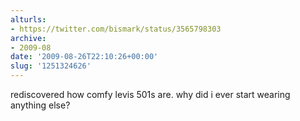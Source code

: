 ```yaml
---
alturls:
- https://twitter.com/bismark/status/3565798303
archive:
- 2009-08
date: '2009-08-26T22:10:26+00:00'
slug: '1251324626'
---
```


rediscovered how comfy levis 501s are.  why did i ever start wearing anything else?

